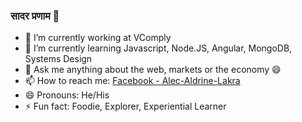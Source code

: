 ### सादर प्रणाम 👋

<!--
**Alec-Aldrine-Lakra/Alec-Aldrine-Lakra** is a ✨ _special_ ✨ repository because its `README.md` (this file) appears on your GitHub profile. -->

- 🔭 I’m currently working at VComply
- 🌱 I’m currently learning Javascript, Node.JS, Angular, MongoDB, Systems Design
- 💬 Ask me anything about the web, markets or the economy 😄
- 📫 How to reach me: [Facebook - Alec-Aldrine-Lakra](https://www.facebook.com/alecaldrine.lakra.1)
- 😄 Pronouns: He/His
- ⚡ Fun fact: Foodie, Explorer, Experiential Learner

